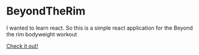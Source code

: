 # BeyondTheRim

I wanted to learn react.
So this is a simple react application for the Beyond the rim bodyweight workout


[Check it out!](http://beyond-the-rim.herokuapp.com)
